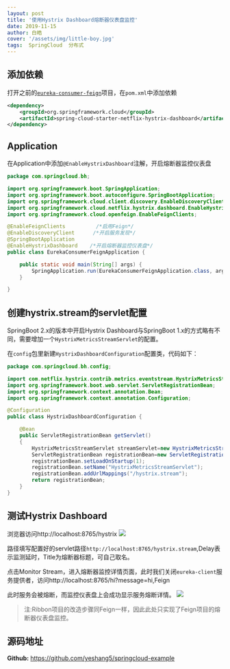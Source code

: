 ```yaml
---
layout: post
title: '使用Hystrix Dashboard熔断器仪表盘监控'
date: 2019-11-15
author: 白皓
cover: '/assets/img/little-boy.jpg'
tags:  SpringCloud  分布式 
---
```


##  添加依赖

打开之前的[`eureka-consumer-feign`](http://baihao520.com/2019/11/14/服务消费者(Feign))项目，在`pom.xml`中添加依赖
```xml
<dependency>
    <groupId>org.springframework.cloud</groupId>
    <artifactId>spring-cloud-starter-netflix-hystrix-dashboard</artifactId>
</dependency>
```

## Application

在Application中添加`@EnableHystrixDashboard`注解，开启熔断器监控仪表盘
```java
package com.springcloud.bh;

import org.springframework.boot.SpringApplication;
import org.springframework.boot.autoconfigure.SpringBootApplication;
import org.springframework.cloud.client.discovery.EnableDiscoveryClient;
import org.springframework.cloud.netflix.hystrix.dashboard.EnableHystrixDashboard;
import org.springframework.cloud.openfeign.EnableFeignClients;

@EnableFeignClients          /*启用Feign*/
@EnableDiscoveryClient      /*开启服务发现*/
@SpringBootApplication
@EnableHystrixDashboard    /*开启熔断器监控仪表盘*/
public class EurekaConsumerFeignApplication {

    public static void main(String[] args) {
        SpringApplication.run(EurekaConsumerFeignApplication.class, args);
    }

}
```

##  创建hystrix.stream的servlet配置

SpringBoot 2.x的版本中开启Hystrix Dashboard与SpringBoot 1.x的方式略有不同，需要增加一个`HystrixMetricsStreamServlet`的配置。

在`config`包里新建`HystrixDashboardConfiguration`配置类，代码如下：
```java
package com.springcloud.bh.config;

import com.netflix.hystrix.contrib.metrics.eventstream.HystrixMetricsStreamServlet;
import org.springframework.boot.web.servlet.ServletRegistrationBean;
import org.springframework.context.annotation.Bean;
import org.springframework.context.annotation.Configuration;

@Configuration
public class HystrixDashboardConfiguration {

    @Bean
    public ServletRegistrationBean getServlet()
    {
        HystrixMetricsStreamServlet streamServlet=new HystrixMetricsStreamServlet();
        ServletRegistrationBean registrationBean=new ServletRegistrationBean(streamServlet);
        registrationBean.setLoadOnStartup(1);
        registrationBean.setName("HystrixMetricsStreamServlet");
        registrationBean.addUrlMappings("/hystrix.stream");
        return registrationBean;
    }
}
```

##  测试Hystrix Dashboard

浏览器访问http://localhost:8765/hystrix
![](https://s2.ax1x.com/2019/12/26/lAIcm6.png)

路径填写配置好的servlet路径`http://localhost:8765/hystrix.stream`,Delay表示监测延时，Title为熔断器标题，可自己取名。

点击Monitor Stream，进入熔断器监控详情页面，此时我们关闭`eureka-client`服务提供者，访问http://localhost:8765/hi?message=hi,Feign

此时服务会被熔断，而监控仪表盘上会成功显示服务熔断详情。
![](https://s2.ax1x.com/2019/12/26/lAIOAS.png)

>   注:Ribbon项目的改造步骤同Feign一样，因此此处只实现了Feign项目的熔断器仪表盘监控。

##  源码地址
**Github:** https://github.com/yeshang5/springcloud-example